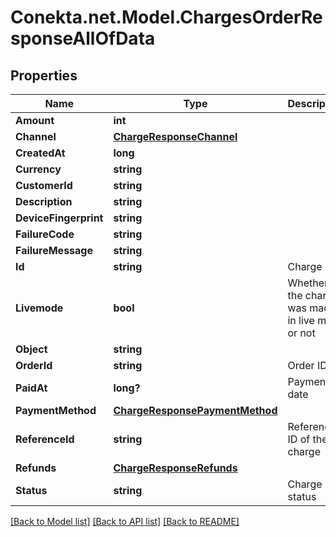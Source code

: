 # Conekta.net.Model.ChargesOrderResponseAllOfData

## Properties

Name | Type | Description | Notes
------------ | ------------- | ------------- | -------------
**Amount** | **int** |  | 
**Channel** | [**ChargeResponseChannel**](ChargeResponseChannel.md) |  | [optional] 
**CreatedAt** | **long** |  | 
**Currency** | **string** |  | 
**CustomerId** | **string** |  | [optional] 
**Description** | **string** |  | [optional] 
**DeviceFingerprint** | **string** |  | [optional] 
**FailureCode** | **string** |  | [optional] 
**FailureMessage** | **string** |  | [optional] 
**Id** | **string** | Charge ID | 
**Livemode** | **bool** | Whether the charge was made in live mode or not | 
**Object** | **string** |  | 
**OrderId** | **string** | Order ID | 
**PaidAt** | **long?** | Payment date | [optional] 
**PaymentMethod** | [**ChargeResponsePaymentMethod**](ChargeResponsePaymentMethod.md) |  | [optional] 
**ReferenceId** | **string** | Reference ID of the charge | [optional] 
**Refunds** | [**ChargeResponseRefunds**](ChargeResponseRefunds.md) |  | [optional] 
**Status** | **string** | Charge status | 

[[Back to Model list]](../README.md#documentation-for-models) [[Back to API list]](../README.md#documentation-for-api-endpoints) [[Back to README]](../README.md)

